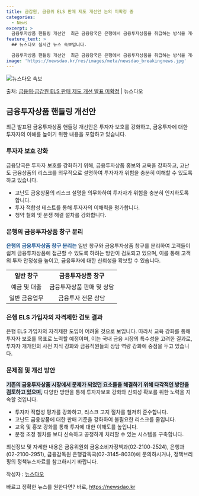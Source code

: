 ```yaml
---
title: 금감원, 금융위 ELS 판매 제도 개선안 논의 미확정 중
categories:
  - News
excerpt: >
  금융투자상품 핸들링 개선안  최근 금융당국은 은행에서 금융투자상품을 취급하는 방식을 개선하기 위해 여러 방안…
feature_text: >
  ## 뉴스다오 실시간 뉴스 속보입니다.

  금융투자상품 핸들링 개선안  최근 금융당국은 은행에서 금융투자상품을 취급하는 방식을 개선하기 위해 여러 방안…
image: 'https://newsdao.kr/res/images/meta/newsdao_breakingnews.jpg'
---
```


![뉴스다오 속보](https://newsdao.kr/res/images/meta/newsdao_breakingnews.jpg)

<p>출처: <a href="https://newsdao.kr/4160" rel="dofollow">금융위·금감원 ELS 판매 제도 개선 발표 미확정</a> | 뉴스다오</p>

<h2 data-ke-size="size26">금융투자상품 핸들링 개선안</h2>
<p data-ke-size="size16">최근 발표된 금융투자상품 핸들링 개선안은 투자자 보호를 강화하고, 금융투자에 대한 투자자의 이해를 높이기 위한 내용을 포함하고 있습니다.</p>

<h3>투자자 보호 강화</h3>
<p data-ke-size="size16">금융당국은 투자자 보호를 강화하기 위해, 금융투자상품 홍보와 교육을 강화하고, 고난도 금융상품의 리스크를 의무적으로 설명하여 투자자가 위험을 충분히 이해할 수 있도록 하고 있습니다.</p>
<ul>
  <li>고난도 금융상품의 리스크 설명을 의무화하여 투자자가 위험을 충분히 인지하도록 합니다.</li>
  <li>투자 적합성 테스트를 통해 투자자의 이해력을 평가합니다.</li>
  <li>청약 철회 및 분쟁 해결 절차를 강화합니다.</li>
</ul>

<h3>은행의 금융투자상품 창구 분리</h3>
<p data-ke-size="size16"><b><span style="color: #1a5490;">은행의 금융투자상품 창구 분리는</span></b> 일반 창구와 금융투자상품 창구를 분리하여 고객들이 쉽게 금융투자상품에 접근할 수 있도록 하려는 방안이 검토되고 있으며, 이를 통해 고객의 투자 안정성을 높이고, 금융투자에 대한 신뢰성을 확보할 수 있습니다.</p>
<table>
  <tr>
    <td style="text-align: center; height: 17px;"><b>일반 창구</b></td>
    <td style="text-align: center; height: 17px;"><b>금융투자상품 창구</b></td>
  </tr>
  <tr>
    <td style="text-align: center; height: 17px;">예금 및 대출</td>
    <td style="text-align: center; height: 17px;">금융투자상품 판매 및 상담</td>
  </tr>
  <tr>
    <td style="text-align: center; height: 17px;">일반 금융업무</td>
    <td style="text-align: center; height: 17px;">금융투자 전문 상담</td>
  </tr>
</table>

<h3>은행 ELS 가입자의 자격제한 검토 결과</h3>
<p data-ke-size="size16">은행 ELS 가입자의 자격제한 도입이 어려울 것으로 보입니다. 따라서 교육 강화를 통해 투자자 보호를 목표로 노력할 예정이며, 이는 국내 금융 시장의 특수성을 고려한 결과로, 투자자 개개인의 사전 지식 강화와 금융직원들의 상담 역량 강화에 중점을 두고 있습니다.</p>

<h3>문제점 및 개선 방안</h3>
<p data-ke-size="size16"><b><span style="background-color: #21538527;">기존의 금융투자상품 시장에서 문제가 되었던 요소들을 해결하기 위해 다각적인 방안을 검토하고 있으며,</span></b> 다양한 방안을 통해 투자자보호 강화와 신뢰성 확보를 위한 노력을 지속할 것입니다.</p>
<ul>
  <li>투자자 적합성 평가를 강화하고, 리스크 고지 절차를 철저히 준수합니다.</li>
  <li>고난도 금융상품에 대한 판매 기준을 강화하여 불필요한 리스크를 줄입니다.</li>
  <li>교육 및 홍보 강화를 통해 투자에 대한 이해도를 높입니다.</li>
  <li>분쟁 조정 절차를 보다 신속하고 공정하게 처리할 수 있는 시스템을 구축합니다.</li>
</ul>

<p data-ke-size="size16">최신정보 및 자세한 내용은 금융위원회 금융소비자정책과(02-2100-2524), 은행과(02-2100-2951), 금융감독원 은행감독국(02-3145-8030)에 문의하시거나, 정책브리핑의 정책뉴스자료를 참고하시기 바랍니다.</p>
<p data-ke-size="size16">작성자 : <a href="https://newsdao.kr/4160">뉴스다오</a></p>

빠르고 정확한 뉴스를 원한다면? 바로, <a href="https://newsdao.kr" rel="dofollow">https://newsdao.kr</a>


